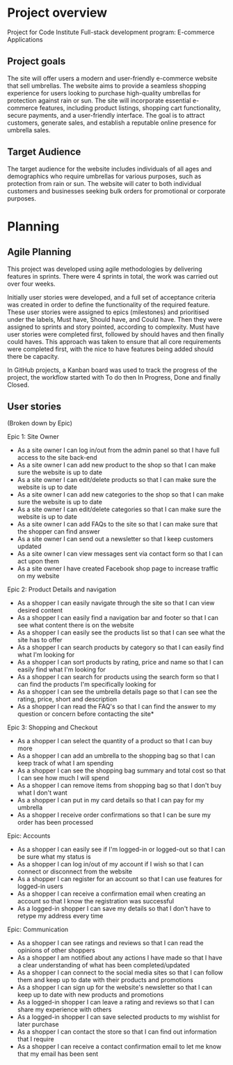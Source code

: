 # Project overview

Project for Code Institute Full-stack development program: E-commerce Applications

## Project goals

The site will offer users a modern and user-friendly e-commerce website that sell umbrellas. The website aims to provide a seamless shopping experience for users looking to purchase high-quality umbrellas for protection against rain or sun. The site will incorporate essential e-commerce features, including product listings, shopping cart functionality, secure payments, and a user-friendly interface. The goal is to attract customers, generate sales, and establish a reputable online presence for umbrella sales.

## Target Audience

The target audience for the website includes individuals of all ages and demographics who require umbrellas for various purposes, such as protection from rain or sun. The website will cater to both individual customers and businesses seeking bulk orders for promotional or corporate purposes.


# Planning

## Agile Planning

This project was developed using agile methodologies by delivering features in sprints. There were 4 sprints in total, the work was carried out over four weeks.

Initially user stories were developed, and a full set of acceptance criteria was created in order to define the functionality of the required feature. These user stories were assigned to epics (milestones) and prioritised under the labels, Must have, Should have, and Could have. Then they were assigned to sprints and story pointed, according to complexity. Must have user stories were completed first, followed by should haves and then finally could haves. This approach was taken to ensure that all core requirements were completed first, with the nice to have features being added should there be capacity.

In GitHub projects, a Kanban board was used to track the progress of the project, the workflow started with To do then In Progress, Done and finally Closed.

## User stories 

(Broken down by Epic)

Epic 1: Site Owner

* As a site owner I can log in/out from the admin panel so that I have full access to the site back-end
* As a site owner I can add new product to the shop so that I can make sure the website is up to date
* As a site owner I can edit/delete products so that I can make sure the website is up to date
* As a site owner I can add new categories to the shop so that I can make sure the website is up to date
* As a site owner I can edit/delete categories so that I can make sure the website is up to date
* As a site owner I can add FAQs to the site so that I can make sure that the shopper can find answer
* As a site owner I can send out a newsletter so that I keep customers updated
* As a site owner I can view messages sent via contact form so that I can act upon them
* As a site owner I have created Facebook shop page to increase traffic on my website

Epic 2: Product Details and navigation

* As a shopper I can easily navigate through the site so that I can view desired content
* As a shopper I can easily find a navigation bar and footer so that I can see what content there is on the website
* As a shopper I can easily see the products list so that I can see what the site has to offer
* As a shopper I can search products by category so that I can easily find what I'm looking for
* As a shopper I can sort products by rating, price and name so that I can easily find what I'm looking for
* As a shopper I can search for products using the search form so that I can find the products I'm specifically looking for
* As a shopper I can see the umbrella details page so that I can see the rating, price, short and description
* As a shopper I can read the FAQ's so that I can find the answer to my question or concern before contacting the site*

Epic 3: Shopping and Checkout

* As a shopper I can select the quantity of a product so that I can buy more 
* As a shopper I can add an umbrella to the shopping bag so that I can keep track of what I am spending
* As a shopper I can see the shopping bag summary and total cost so that I can see how much I will spend
* As a shopper I can remove items from shopping bag so that I don't buy what I don't want
* As a shopper I can put in my card details so that I can pay for my umbrella
* As a shopper I receive order confirmations so that I can be sure my order has been processed

Epic: Accounts

* As a shopper I can easily see if I'm logged-in or logged-out so that I can be sure what my status is
* As a shopper I can log in/out of my account if I wish so that I can connect or disconnect from the website
* As a shopper I can register for an account so that I can use features for logged-in users
* As a shopper I can receive a confirmation email when creating an account so that I know the registration was successful
* As a logged-in shopper I can save my details so that I don't have to retype my address every time

Epic: Communication

* As a shopper I can see ratings and reviews so that I can read the opinions of other shoppers
* As a shopper I am notified about any actions I have made so that I have a clear understanding of what has been completed/updated
* As a shopper I can connect to the social media sites so that I can follow them and keep up to date with their products and promotions
* As a shopper I can sign up for the website's newsletter so that I can keep up to date with new products and promotions
* As a logged-in shopper I can leave a rating and reviews so that I can share my experience with others
* As a logged-in shopper I can save selected products to my wishlist for later purchase
* As a shopper I can contact the store so that I can find out information that I require
* As a shopper I can receive a contact confirmation email to let me know that my email has been sent



